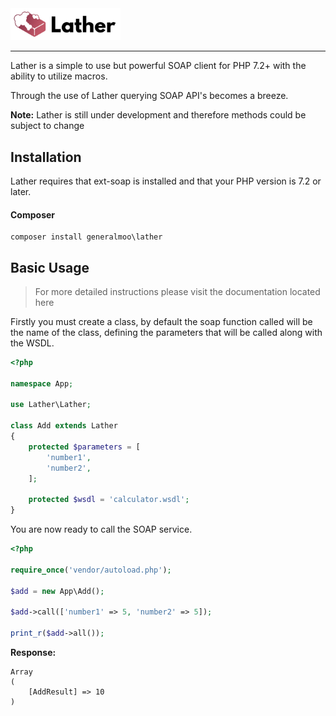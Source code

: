 <img src="img/lather.svg" width="35%">

---

Lather is a simple to use but powerful SOAP client for PHP 7.2+ with the ability to utilize macros.

Through the use of Lather querying SOAP API's becomes a breeze.

**Note:** Lather is still under development and therefore methods could be subject to change

## Installation

Lather requires that ext-soap is installed and that your PHP version is 7.2 or later.

#### Composer
```
composer install generalmoo\lather
```

## Basic Usage

>For more detailed instructions please visit the documentation located here

Firstly you must create a class, by default the soap function called will be the name of the class, defining the parameters that will be called along with the WSDL.

```php
<?php

namespace App;

use Lather\Lather;

class Add extends Lather
{
    protected $parameters = [
        'number1',
        'number2',
    ];

    protected $wsdl = 'calculator.wsdl';
}
```

You are now ready to call the SOAP service.

```php
<?php

require_once('vendor/autoload.php');

$add = new App\Add();

$add->call(['number1' => 5, 'number2' => 5]);

print_r($add->all());
```

**Response:**
```
Array
(
    [AddResult] => 10
)
```
